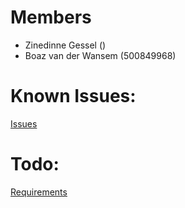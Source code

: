 # Members
- Zinedinne Gessel ()
- Boaz van der Wansem (500849968)

# Known Issues:

[Issues](https://gitlab.fdmci.hva.nl/WEF/2425/team07/-/issues)

# Todo:

[Requirements](https://gitlab.fdmci.hva.nl/WEF/2425/team07/-/requirements_management/requirements)